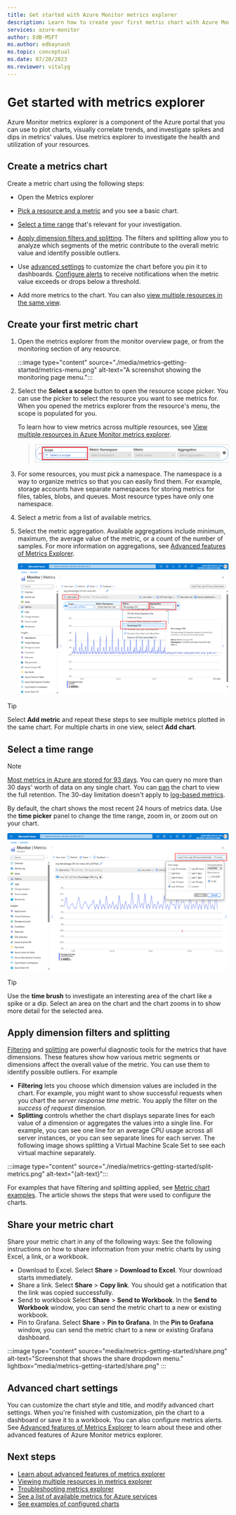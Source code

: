```yaml
---
title: Get started with Azure Monitor metrics explorer
description: Learn how to create your first metric chart with Azure Monitor metrics explorer.
services: azure-monitor
author: EdB-MSFT
ms.author: edbaynash    
ms.topic: conceptual
ms.date: 07/20/2023
ms.reviewer: vitalyg
---
```


# Get started with metrics explorer

Azure Monitor metrics explorer is a component of the Azure portal that you can use to plot charts, visually correlate trends, and investigate spikes and dips in metrics' values. Use metrics explorer to investigate the health and utilization of your resources.


## Create a metrics chart

Create a metric chart using the following steps:

- Open the Metrics explorer

- [Pick a resource and a metric](#create-your-first-metric-chart) and you see a basic chart.  

- [Select a time range](#select-a-time-range) that's relevant for your investigation.

- [Apply dimension filters and splitting](#apply-dimension-filters-and-splitting). The filters and splitting allow you to analyze which segments of the metric contribute to the overall metric value and identify possible outliers.

- Use [advanced settings](#advanced-chart-settings) to customize the chart before you pin it to dashboards. [Configure alerts](../alerts/alerts-metric-overview.md) to receive notifications when the metric value exceeds or drops below a threshold.
-  Add more metrics to the chart. You can also [view multiple resources in the same view](./metrics-dynamic-scope.md).


## Create your first metric chart

1. Open the metrics explorer from the monitor overview page, or from the monitoring section of any resource.

    :::image type="content" source="./media/metrics-getting-started/metrics-menu.png" alt-text="A screenshot showing the monitoring page menu.":::

1. Select the **Select a scope** button to open the resource scope picker. You can use the picker to select the resource you want to see metrics for. When you opened the metrics explorer from the resource's menu, the scope is populated for you. 

    To learn how to view metrics across multiple resources, see [View multiple resources in Azure Monitor metrics explorer](./metrics-dynamic-scope.md).

    > ![Screenshot that shows selecting a resource.](./media/metrics-getting-started/scope-picker.png)

1. For some resources, you must pick a namespace. The namespace is a way to organize metrics so that you can easily find them. For example, storage accounts have separate namespaces for storing metrics for files, tables, blobs, and queues. Most resource types have only one namespace.

1. Select a metric from a list of available metrics.

1. Select the metric aggregation. Available aggregations include minimum, maximum, the average value of the metric, or a count of the number of samples. For more information on aggregations, see [Advanced features of Metrics Explorer](../essentials/metrics-charts.md#aggregation).  

     [ ![Screenshot that shows selecting a metric.](./media/metrics-getting-started/metrics-dropdown.png) ](./media/metrics-getting-started/metrics-dropdown.png#lightbox)



> [!TIP]
> Select **Add metric** and repeat these steps to see multiple metrics plotted in the same chart. For multiple charts in one view, select **Add chart**.

## Select a time range

> [!NOTE]
> [Most metrics in Azure are stored for 93 days](../essentials/data-platform-metrics.md#retention-of-metrics). You can query no more than 30 days' worth of data on any single chart. You can [pan](metrics-charts.md#pan) the chart to view the full retention. The 30-day limitation doesn't apply to [log-based metrics](../app/pre-aggregated-metrics-log-metrics.md#log-based-metrics).

By default, the chart shows the most recent 24 hours of metrics data. Use the **time picker** panel to change the time range, zoom in, or zoom out on your chart.

[ ![Screenshot that shows changing the time range panel.](./media/metrics-getting-started/time.png) ](./media/metrics-getting-started/time.png#lightbox)

> [!TIP]
> Use the **time brush** to investigate an interesting area of the chart like a spike or a dip. Select an area on the chart and the chart zooms in to show more detail for the selected area.

## Apply dimension filters and splitting

[Filtering](../essentials/metrics-charts.md#filters) and [splitting](../essentials/metrics-charts.md#apply-splitting) are powerful diagnostic tools for the metrics that have dimensions. These features show how various metric segments or dimensions affect the overall value of the metric. You can use them to identify possible outliers. For example 

- **Filtering** lets you choose which dimension values are included in the chart. For example, you might want to show successful requests when you chart the *server response time* metric. You apply the filter on the *success of request* dimension.
- **Splitting** controls whether the chart displays separate lines for each value of a dimension or aggregates the values into a single line. For example, you can see one line for an average CPU usage across all server instances, or you can see separate lines for each server. The following image shows splitting a Virtual Machine Scale Set to see each virtual machine separately.

:::image type="content" source="./media/metrics-getting-started/split-metrics.png" alt-text="{alt-text}":::

For examples that have filtering and splitting applied, see [Metric chart examples](../essentials/metric-chart-samples.md). The article shows the steps that were used to configure the charts.

## Share your metric chart

Share your metric chart in any of the following ways: See the following instructions on how to share information from your metric charts by using Excel, a link, or a workbook.

+ Download to Excel. Select **Share** > **Download to Excel**. Your download starts immediately.
+ Share a link. Select **Share** > **Copy link**. You should get a notification that the link was copied successfully.
+ Send to workbook Select **Share** > **Send to Workbook**. In the **Send to Workbook** window, you can send the metric chart to a new or existing workbook.
+ Pin to Grafana. Select **Share** > **Pin to Grafana**. In the **Pin to Grafana** window, you can send the metric chart to a new or existing Grafana dashboard.

:::image type="content" source="media/metrics-getting-started/share.png" alt-text="Screenshot that shows the share dropdown menu." lightbox="media/metrics-getting-started/share.png" :::

## Advanced chart settings

You can customize the chart style and title, and modify advanced chart settings. When you're finished with customization, pin the chart to a dashboard or save it to a workbook. You can also configure metrics alerts. See [Advanced features of Metrics Explorer](../essentials/metrics-charts.md) to learn about these and other advanced features of Azure Monitor metrics explorer.

## Next steps

* [Learn about advanced features of metrics explorer](../essentials/metrics-charts.md)
* [Viewing multiple resources in metrics explorer](./metrics-dynamic-scope.md)
* [Troubleshooting metrics explorer](metrics-troubleshoot.md)
* [See a list of available metrics for Azure services](./metrics-supported.md)
* [See examples of configured charts](../essentials/metric-chart-samples.md)
